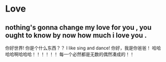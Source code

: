 # Love
## nothing's gonna change my love for you , you ought to know by now how much i love you .

你好世界!
你是个什么东西？？
I like sing and dance!
你好，我是你爸爸！
哈哈哈哈啊哈哈哈！！！！！！
每一个必然都是无数的偶然凑成的！！
